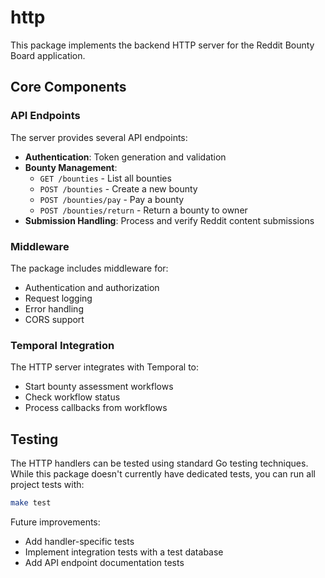 # http

This package implements the backend HTTP server for the Reddit Bounty Board application.

## Core Components

### API Endpoints

The server provides several API endpoints:

- **Authentication**: Token generation and validation
- **Bounty Management**:
  - `GET /bounties` - List all bounties
  - `POST /bounties` - Create a new bounty
  - `POST /bounties/pay` - Pay a bounty
  - `POST /bounties/return` - Return a bounty to owner
- **Submission Handling**: Process and verify Reddit content submissions

### Middleware

The package includes middleware for:

- Authentication and authorization
- Request logging
- Error handling
- CORS support

### Temporal Integration

The HTTP server integrates with Temporal to:

- Start bounty assessment workflows
- Check workflow status
- Process callbacks from workflows

## Testing

The HTTP handlers can be tested using standard Go testing techniques. While this package doesn't currently have dedicated tests, you can run all project tests with:

```bash
make test
```

Future improvements:

- Add handler-specific tests
- Implement integration tests with a test database
- Add API endpoint documentation tests
